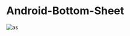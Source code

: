 # Android-Bottom-Sheet
![as](https://user-images.githubusercontent.com/80380569/113975289-1797b500-9861-11eb-8f31-aec642826d9d.gif)



